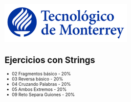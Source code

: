 ![Tec de Monterrey](images/logotecmty.png)
# Ejercicios con Strings

- 02 Fragmentos básico - 20%
- 03 Reversa básico - 20%
- 04 Cruzando Palabras - 20%
- 05 Ambos Extremos - 20%
- 09 Reto Separa Guiones - 20%
